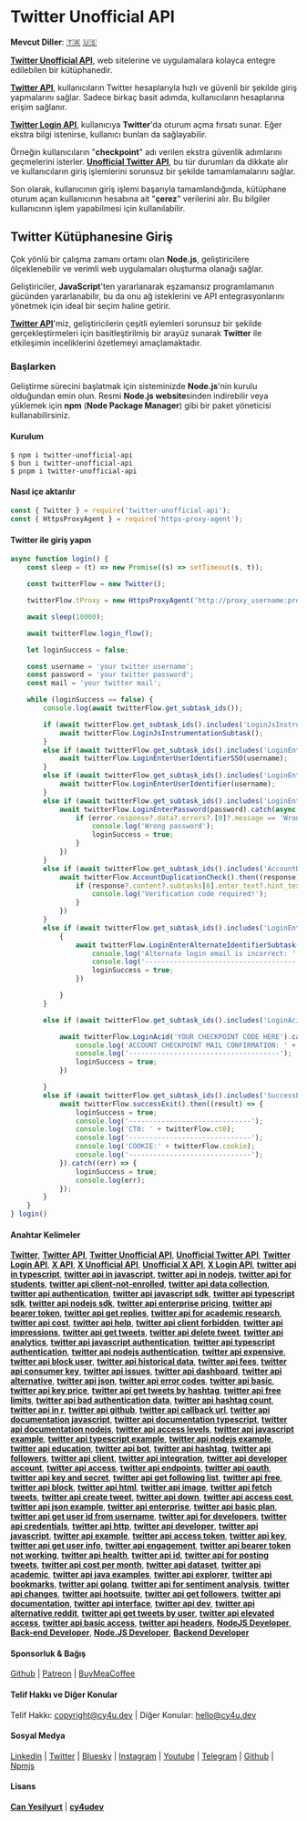 # Twitter Unofficial API

**Mevcut Diller**: [🇹🇷](https://www.cy4u.dev/Twitter-Unofficial-API/tr "Turkish") [🇺🇸](https://www.cy4u.dev/Twitter-Unofficial-API/ "English") 

[**Twitter Unofficial API**](https://www.cy4u.dev/Twitter-Unofficial-API/tr "Twitter Unofficial API"), web sitelerine ve uygulamalara kolayca entegre edilebilen bir kütüphanedir.

[**Twitter API**](https://www.cy4u.dev/Twitter-Unofficial-API/tr "Twitter API"), kullanıcıların Twitter hesaplarıyla hızlı ve güvenli bir şekilde giriş yapmalarını sağlar. Sadece birkaç basit adımda, kullanıcıların hesaplarına erişim sağlanır.

[**Twitter Login API**](https://www.cy4u.dev/Twitter-Unofficial-API/tr "Twitter Login API"), kullanıcıya **Twitter**'da oturum açma fırsatı sunar. Eğer ekstra bilgi istenirse, kullanıcı bunları da sağlayabilir.

Örneğin kullanıcıların "**checkpoint**" adı verilen ekstra güvenlik adımlarını geçmelerini isterler. [**Unofficial Twitter API**](https://www.cy4u.dev/Twitter-Unofficial-API/tr "Unofficial Twitter API"), bu tür durumları da dikkate alır ve kullanıcıların giriş işlemlerini sorunsuz bir şekilde tamamlamalarını sağlar.

Son olarak, kullanıcının giriş işlemi başarıyla tamamlandığında, kütüphane oturum açan kullanıcının hesabına ait "**çerez**" verilerini alır. Bu bilgiler kullanıcının işlem yapabilmesi için kullanılabilir.

## Twitter Kütüphanesine Giriş

Çok yönlü bir çalışma zamanı ortamı olan **Node.js**, geliştiricilere ölçeklenebilir ve verimli web uygulamaları oluşturma olanağı sağlar.

Geliştiriciler, **JavaScript**'ten yararlanarak eşzamansız programlamanın gücünden yararlanabilir, bu da onu ağ isteklerini ve API entegrasyonlarını yönetmek için ideal bir seçim haline getirir.

[**Twitter API**](https://www.cy4u.dev/Twitter-Unofficial-API/tr "Twitter API")'miz, geliştiricilerin çeşitli eylemleri sorunsuz bir şekilde gerçekleştirmeleri için basitleştirilmiş bir arayüz sunarak **Twitter** ile etkileşimin inceliklerini özetlemeyi amaçlamaktadır.

### Başlarken

Geliştirme sürecini başlatmak için sisteminizde **Node.js**'nin kurulu olduğundan emin olun. Resmi **Node.js website**sinden indirebilir veya yüklemek için **npm** (**Node Package Manager**) gibi bir paket yöneticisi kullanabilirsiniz.


#### Kurulum

```
$ npm i twitter-unofficial-api
$ bun i twitter-unofficial-api
$ pnpm i twitter-unofficial-api
```

#### Nasıl içe aktarılır

```js
const { Twitter } = require('twitter-unofficial-api');
const { HttpsProxyAgent } = require('https-proxy-agent');
```


#### Twitter ile giriş yapın

```js
async function login() {
    const sleep = (t) => new Promise((s) => setTimeout(s, t));

    const twitterFlow = new Twitter();

    twitterFlow.tProxy = new HttpsProxyAgent('http://proxy_username:proxy_password@proxy_ip:proxy_port');

    await sleep(10000);

    await twitterFlow.login_flow();

    let loginSuccess = false;

    const username = 'your twitter username';
    const password = 'your twitter password';
    const mail = 'your twitter mail';

    while (loginSuccess == false) {
        console.log(await twitterFlow.get_subtask_ids());

        if (await twitterFlow.get_subtask_ids().includes('LoginJsInstrumentationSubtask')) {
            await twitterFlow.LoginJsInstrumentationSubtask();
        }
        else if (await twitterFlow.get_subtask_ids().includes('LoginEnterUserIdentifierSSO')) {
            await twitterFlow.LoginEnterUserIdentifierSSO(username);
        }
        else if (await twitterFlow.get_subtask_ids().includes('LoginEnterUserIdentifier')) {
            await twitterFlow.LoginEnterUserIdentifier(username);
        }
        else if (await twitterFlow.get_subtask_ids().includes('LoginEnterPassword')) {
            await twitterFlow.LoginEnterPassword(password).catch(async (error) => {
                if (error.response?.data?.errors?.[0]?.message == 'Wrong password!') {
                    console.log('Wrong password');
                    loginSuccess = true;
                }
            })
        }
        else if (await twitterFlow.get_subtask_ids().includes('AccountDuplicationCheck')) {
            await twitterFlow.AccountDuplicationCheck().then((response) => {
                if (response?.content?.subtasks[0].enter_text?.hint_text == 'Verification Code') {
                    console.log('Verification code required!');
                }
            })
        }
        else if (await twitterFlow.get_subtask_ids().includes('LoginEnterAlternateIdentifierSubtask')) {
            {
                await twitterFlow.LoginEnterAlternateIdentifierSubtask(mail).catch(err => {
                    console.log('Alternate login email is incorrect: ' + username, ':', password);
                    console.log('-------------------------------------');
                    loginSuccess = true;
                })

            }
        }

        else if (await twitterFlow.get_subtask_ids().includes('LoginAcid')) {

            await twitterFlow.LoginAcid('YOUR CHECKPOINT CODE HERE').catch(err => {
                console.log('ACCOUNT CHECKPOINT MAIL CONFIRMATION: ' + err.response.data.errors[0].message + ' -> ' + username, ':', password);
                console.log('-------------------------------------');
                loginSuccess = true;
            })

        }
        else if (await twitterFlow.get_subtask_ids().includes('SuccessExit')) {
            await twitterFlow.successExit().then((result) => {
                loginSuccess = true;
                console.log('------------------------------');
                console.log('CT0: ' + twitterFlow.ct0);
                console.log('------------------------------');
                console.log('COOKIE:' + twitterFlow.cookie);
                console.log('------------------------------');
            }).catch((err) => {
                loginSuccess = true;
                console.log(err);
            });
        }
    }
} login()
```

#### Anahtar Kelimeler

[**Twitter**](https://www.cy4u.dev/Twitter-Unofficial-API/tr "Twitter"), [**Twitter API**](https://www.cy4u.dev/Twitter-Unofficial-API/tr "Twitter API"), [**Twitter Unofficial API**](https://www.cy4u.dev/Twitter-Unofficial-API/tr "Twitter Unofficial API"), [**Unofficial Twitter API**](https://www.cy4u.dev/Twitter-Unofficial-API/tr "Unofficial Twitter API"), [**Twitter Login API**](https://www.cy4u.dev/Twitter-Unofficial-API/tr "Twitter Login API"), [**X API**](https://www.cy4u.dev/Twitter-Unofficial-API/tr "X API"), [**X Unofficial API**](https://www.cy4u.dev/Twitter-Unofficial-API/tr "X Unofficial API"), [**Unofficial X API**](https://www.cy4u.dev/Twitter-Unofficial-API/tr "Unofficial X API"), [**X Login API**](https://www.cy4u.dev/Twitter-Unofficial-API/tr "X Login API"), [**twitter api in typescript**](https://www.cy4u.dev/Twitter-Unofficial-API/tr "twitter api in typescript"), [**twitter api in javascript**](https://www.cy4u.dev/Twitter-Unofficial-API/tr "twitter api in javascript"), [**twitter api in nodejs**](https://www.cy4u.dev/Twitter-Unofficial-API/tr "twitter api in nodejs"), [**twitter api for students**](https://www.cy4u.dev/Twitter-Unofficial-API/tr "twitter api for students"), [**twitter api client-not-enrolled**](https://www.cy4u.dev/Twitter-Unofficial-API/tr "twitter api client-not-enrolled"), [**twitter api data collection**](https://www.cy4u.dev/Twitter-Unofficial-API/tr "twitter api data collection"), [**twitter api authentication**](https://www.cy4u.dev/Twitter-Unofficial-API/tr "twitter api authentication"), [**twitter api javascript sdk**](https://www.cy4u.dev/Twitter-Unofficial-API/tr "twitter api javascript sdk"), [**twitter api typescript sdk**](https://www.cy4u.dev/Twitter-Unofficial-API/tr "twitter api typescript sdk"), [**twitter api nodejs sdk**](https://www.cy4u.dev/Twitter-Unofficial-API/tr "twitter api nodejs sdk"), [**twitter api enterprise pricing**](https://www.cy4u.dev/Twitter-Unofficial-API/tr "twitter api enterprise pricing"), [**twitter api bearer token**](https://www.cy4u.dev/Twitter-Unofficial-API/tr "twitter api bearer token"), [**twitter api get replies**](https://www.cy4u.dev/Twitter-Unofficial-API/tr "twitter api get replies"), [**twitter api for academic research**](https://www.cy4u.dev/Twitter-Unofficial-API/tr "twitter api for academic research"), [**twitter api cost**](https://www.cy4u.dev/Twitter-Unofficial-API/tr "twitter api cost"), [**twitter api help**](https://www.cy4u.dev/Twitter-Unofficial-API/tr "twitter api help"), [**twitter api client forbidden**](https://www.cy4u.dev/Twitter-Unofficial-API/tr "twitter api client forbidden"), [**twitter api impressions**](https://www.cy4u.dev/Twitter-Unofficial-API/tr "twitter api impressions"), [**twitter api get tweets**](https://www.cy4u.dev/Twitter-Unofficial-API/tr "twitter api get tweets"), [**twitter api delete tweet**](https://www.cy4u.dev/Twitter-Unofficial-API/tr "twitter api delete tweet"), [**twitter api analytics**](https://www.cy4u.dev/Twitter-Unofficial-API/tr "twitter api analytics"), [**twitter api javascript authentication**](https://www.cy4u.dev/Twitter-Unofficial-API/tr "twitter api javascript authentication"), [**twitter api typescript authentication**](https://www.cy4u.dev/Twitter-Unofficial-API/tr "twitter api typescript authentication"), [**twitter api nodejs authentication**](https://www.cy4u.dev/Twitter-Unofficial-API/tr "twitter api nodejs authentication"), [**twitter api expensive**](https://www.cy4u.dev/Twitter-Unofficial-API/tr "twitter api expensive"), [**twitter api block user**](https://www.cy4u.dev/Twitter-Unofficial-API/tr "twitter api block user"), [**twitter api historical data**](https://www.cy4u.dev/Twitter-Unofficial-API/tr "twitter api historical data"), [**twitter api fees**](https://www.cy4u.dev/Twitter-Unofficial-API/tr "twitter api fees"), [**twitter api consumer key**](https://www.cy4u.dev/Twitter-Unofficial-API/tr "twitter api consumer key"), [**twitter api issues**](https://www.cy4u.dev/Twitter-Unofficial-API/tr "twitter api issues"), [**twitter api dashboard**](https://www.cy4u.dev/Twitter-Unofficial-API/tr "twitter api dashboard"), [**twitter api alternative**](https://www.cy4u.dev/Twitter-Unofficial-API/tr "twitter api alternative"), [**twitter api json**](https://www.cy4u.dev/Twitter-Unofficial-API/tr "twitter api json"), [**twitter api error codes**](https://www.cy4u.dev/Twitter-Unofficial-API/tr "twitter api error codes"), [**twitter api basic**](https://www.cy4u.dev/Twitter-Unofficial-API/tr "twitter api basic"), [**twitter api key price**](https://www.cy4u.dev/Twitter-Unofficial-API/tr "twitter api key price"), [**twitter api get tweets by hashtag**](https://www.cy4u.dev/Twitter-Unofficial-API/tr "twitter api get tweets by hashtag"), [**twitter api free limits**](https://www.cy4u.dev/Twitter-Unofficial-API/tr "twitter api free limits"), [**twitter api bad authentication data**](https://www.cy4u.dev/Twitter-Unofficial-API/tr "twitter api bad authentication data"), [**twitter api hashtag count**](https://www.cy4u.dev/Twitter-Unofficial-API/tr "twitter api hashtag count"), [**twitter api in r**](https://www.cy4u.dev/Twitter-Unofficial-API/tr "twitter api in r"), [**twitter api github**](https://www.cy4u.dev/Twitter-Unofficial-API/tr "twitter api github"), [**twitter api callback url**](https://www.cy4u.dev/Twitter-Unofficial-API/tr "twitter api callback url"), [**twitter api documentation javascript**](https://www.cy4u.dev/Twitter-Unofficial-API/tr "twitter api documentation javascript"), [**twitter api documentation typescript**](https://www.cy4u.dev/Twitter-Unofficial-API/tr "twitter api documentation typescript"), [**twitter api documentation nodejs**](https://www.cy4u.dev/Twitter-Unofficial-API/tr "twitter api documentation nodejs"), [**twitter api access levels**](https://www.cy4u.dev/Twitter-Unofficial-API/tr "twitter api access levels"), [**twitter api javascript example**](https://www.cy4u.dev/Twitter-Unofficial-API/tr "twitter api javascript example"), [**twitter api typescript example**](https://www.cy4u.dev/Twitter-Unofficial-API/tr "twitter api typescript example"), [**twitter api nodejs example**](https://www.cy4u.dev/Twitter-Unofficial-API/tr "twitter api nodejs example"), [**twitter api education**](https://www.cy4u.dev/Twitter-Unofficial-API/tr "twitter api education"), [**twitter api bot**](https://www.cy4u.dev/Twitter-Unofficial-API/tr "twitter api bot"), [**twitter api hashtag**](https://www.cy4u.dev/Twitter-Unofficial-API/tr "twitter api hashtag"), [**twitter api followers**](https://www.cy4u.dev/Twitter-Unofficial-API/tr "twitter api followers"), [**twitter api client**](https://www.cy4u.dev/Twitter-Unofficial-API/tr "twitter api client"), [**twitter api integration**](https://www.cy4u.dev/Twitter-Unofficial-API/tr "twitter api integration"), [**twitter api developer account**](https://www.cy4u.dev/Twitter-Unofficial-API/tr "twitter api developer account"), [**twitter api access**](https://www.cy4u.dev/Twitter-Unofficial-API/tr "twitter api access"), [**twitter api endpoints**](https://www.cy4u.dev/Twitter-Unofficial-API/tr "twitter api endpoints"), [**twitter api oauth**](https://www.cy4u.dev/Twitter-Unofficial-API/tr "twitter api oauth"), [**twitter api key and secret**](https://www.cy4u.dev/Twitter-Unofficial-API/tr "twitter api key and secret"), [**twitter api get following list**](https://www.cy4u.dev/Twitter-Unofficial-API/tr "twitter api get following list"), [**twitter api free**](https://www.cy4u.dev/Twitter-Unofficial-API/tr "twitter api free"), [**twitter api block**](https://www.cy4u.dev/Twitter-Unofficial-API/tr "twitter api block"), [**twitter api html**](https://www.cy4u.dev/Twitter-Unofficial-API/tr "twitter api html"), [**twitter api image**](https://www.cy4u.dev/Twitter-Unofficial-API/tr "twitter api image"), [**twitter api fetch tweets**](https://www.cy4u.dev/Twitter-Unofficial-API/tr "twitter api fetch tweets"), [**twitter api create tweet**](https://www.cy4u.dev/Twitter-Unofficial-API/tr "twitter api create tweet"), [**twitter api down**](https://www.cy4u.dev/Twitter-Unofficial-API/tr "twitter api down"), [**twitter api access cost**](https://www.cy4u.dev/Twitter-Unofficial-API/tr "twitter api access cost"), [**twitter api json example**](https://www.cy4u.dev/Twitter-Unofficial-API/tr "twitter api json example"), [**twitter api enterprise**](https://www.cy4u.dev/Twitter-Unofficial-API/tr "twitter api enterprise"), [**twitter api basic plan**](https://www.cy4u.dev/Twitter-Unofficial-API/tr "twitter api basic plan"), [**twitter api get user id from username**](https://www.cy4u.dev/Twitter-Unofficial-API/tr "twitter api get user id from username"), [**twitter api for developers**](https://www.cy4u.dev/Twitter-Unofficial-API/tr ""), [**twitter api credentials**](https://www.cy4u.dev/Twitter-Unofficial-API/tr "twitter api credentials"), [**twitter api http**](https://www.cy4u.dev/Twitter-Unofficial-API/tr "twitter api http"), [**twitter api developer**](https://www.cy4u.dev/Twitter-Unofficial-API/tr ""), [**twitter api javascript**](https://www.cy4u.dev/Twitter-Unofficial-API/tr "twitter api javascript"), [**twitter api example**](https://www.cy4u.dev/Twitter-Unofficial-API/tr "twitter api example"), [**twitter api access token**](https://www.cy4u.dev/Twitter-Unofficial-API/tr "twitter api access token"), [**twitter api key**](https://www.cy4u.dev/Twitter-Unofficial-API/tr "twitter api key"), [**twitter api get user info**](https://www.cy4u.dev/Twitter-Unofficial-API/tr "twitter api get user info"), [**twitter api engagement**](https://www.cy4u.dev/Twitter-Unofficial-API/tr "twitter api engagement"), [**twitter api bearer token not working**](https://www.cy4u.dev/Twitter-Unofficial-API/tr "twitter api bearer token not working"), [**twitter api health**](https://www.cy4u.dev/Twitter-Unofficial-API/tr "twitter api health"), [**twitter api id**](https://www.cy4u.dev/Twitter-Unofficial-API/tr "twitter api id"), [**twitter api for posting tweets**](https://www.cy4u.dev/Twitter-Unofficial-API/tr ""), [**twitter api cost per month**](https://www.cy4u.dev/Twitter-Unofficial-API/tr "twitter api cost per month"), [**twitter api dataset**](https://www.cy4u.dev/Twitter-Unofficial-API/tr "twitter api dataset"), [**twitter api academic**](https://www.cy4u.dev/Twitter-Unofficial-API/tr "twitter api academic"), [**twitter api java examples**](https://www.cy4u.dev/Twitter-Unofficial-API/tr "twitter api java examples"), [**twitter api explorer**](https://www.cy4u.dev/Twitter-Unofficial-API/tr "twitter api explorer"), [**twitter api bookmarks**](https://www.cy4u.dev/Twitter-Unofficial-API/tr "twitter api bookmarks"), [**twitter api golang**](https://www.cy4u.dev/Twitter-Unofficial-API/tr "twitter api golang"), [**twitter api for sentiment analysis**](https://www.cy4u.dev/Twitter-Unofficial-API/tr "twitter api for sentiment analysis"), [**twitter api changes**](https://www.cy4u.dev/Twitter-Unofficial-API/tr "twitter api changes"), [**twitter api hootsuite**](https://www.cy4u.dev/Twitter-Unofficial-API/tr "twitter api hootsuite"), [**twitter api get followers**](https://www.cy4u.dev/Twitter-Unofficial-API/tr "twitter api get followers"), [**twitter api documentation**](https://www.cy4u.dev/Twitter-Unofficial-API/tr "twitter api documentation"), [**twitter api interface**](https://www.cy4u.dev/Twitter-Unofficial-API/tr "twitter api interface"), [**twitter api dev**](https://www.cy4u.dev/Twitter-Unofficial-API/tr "twitter api dev"), [**twitter api alternative reddit**](https://www.cy4u.dev/Twitter-Unofficial-API/tr "twitter api alternative reddit"), [**twitter api get tweets by user**](https://www.cy4u.dev/Twitter-Unofficial-API/tr ""), [**twitter api elevated access**](https://www.cy4u.dev/Twitter-Unofficial-API/tr "twitter api elevated access"), [**twitter api basic access**](https://www.cy4u.dev/Twitter-Unofficial-API/tr "twitter api basic access"), [**twitter api headers**](https://www.cy4u.dev/Twitter-Unofficial-API/tr "twitter api headers"), [**NodeJS Developer**](https://www.cy4u.dev "NodeJS Developer"), [**Back-end Developer**](https://www.cy4u.dev "Back-end Developer"), [**Node.JS Developer**](https://www.cy4u.dev "Node.JS Developer"), [**Backend Developer**](https://www.cy4u.dev "Backend Developer")

#### Sponsorluk & Bağış

[Github](https://github.com/sponsors/cy4udev "cy4udev github") | [Patreon](https://patreon.com/cy4udev "cy4udev patreon") | [BuyMeaCoffee](https://www.buymeacoffee.com/cy4udev "cy4udev BuyMeaCoffee")

#### Telif Hakkı ve Diğer Konular

Telif Hakkı: [copyright@cy4u.dev](mailto:copyright@cy4u.dev "copyright@cy4u.dev") | Diğer Konular: [hello@cy4u.dev](mailto:hello@cy4u.dev "hello@cy4u.dev")

#### Sosyal Medya

[Linkedin](https://www.linkedin.com/company/cy4udev/ "cy4udev linkedin") | [Twitter](https://twitter.com/cy4udev "cy4udev twitter") | [Bluesky](https://bsky.app/profile/cy4u.dev "cy4udev bluesky") | [Instagram](https://instagram.com/cy4udev "cy4udev instagram") | [Youtube](https://www.youtube.com/@cy4udev "cy4udev youtube") | [Telegram](https://t.me/cy4udev "cy4udev telegram") | [Github](https://github.com/cy4udev "cy4udev github") | [Npmjs](https://www.npmjs.com/~cy4udev "cy4udev npmjs")

#### Lisans

[**Can Yesilyurt**](https://canyesilyurt.com "Can Yesilyurt") | [**cy4udev**](https://www.cy4u.dev "cy4udev")
